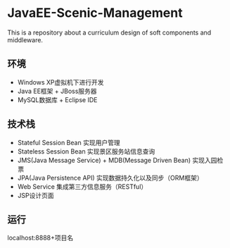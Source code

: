 # JavaEE-Scenic-Management
This is a repository about a curriculum design of soft components and middleware.

## 环境

- Windows XP虚拟机下进行开发
- Java EE框架 + JBoss服务器
- MySQL数据库 + Eclipse IDE

## 技术栈

- Stateful Session Bean 实现用户管理
- Stateless Session Bean 实现景区服务站信息查询
- JMS(Java Message Service) + MDB(Message Driven Bean) 实现入园检票
- JPA(Java Persistence API) 实现数据持久化以及同步（ORM框架）
- Web Service 集成第三方信息服务（RESTful）
- JSP设计页面

## 运行

localhost:8888+项目名
